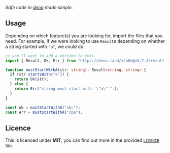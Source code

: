 _Safe code in [deno] made simple._

## Usage

Depending on which feature(s) you are looking for, import the files that you
need. For example, if we were looking to use `Result`s depending on whether a
string started with `"a"`, we could do.

```ts
// you'll want to add a version to this
import { Result, Ok, Err } from "https://deno.land/x/ahh@vX.Y.Z/result.ts";

function mustStartWithA(str: string): Result<string, string> {
  if (str.startsWith("a")) {
    return Ok(str);
  } else {
    return Err("string must start with `\"a\"`".);
  }
}

const ok = mustStartWithA("abc");
const err = mustStartWithA("cba");
```

## Licence

This is licenced under **MIT**; you can find out more in the provided
[`LICENCE`] file.

[Deno]: https://github.com/denoland/deno
[documentation]: https://doc.deno.land/https/deno.land/x/ahh/mod.ts
[`LICENCE`]: ./LICENCE
